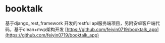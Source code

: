 # booktalk
基于django_rest_framework 开发的restful api服务端项目，另附安卓客户端代码，基于clean+mvp架构开发
[https://github.com/feiyin0719/booktalk_app](https://github.com/feiyin0719/booktalk_app)

